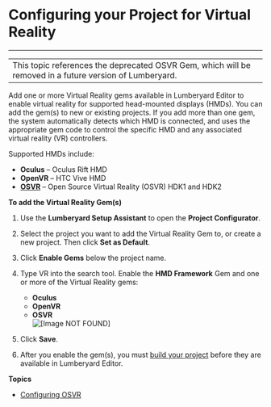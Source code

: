 # Configuring your Project for Virtual Reality<a name="virtual-reality-configuring"></a>


****  

|  | 
| --- |
|  This topic references the deprecated OSVR Gem, which will be removed in a future version of Lumberyard\.  | 

Add one or more Virtual Reality gems available in Lumberyard Editor to enable virtual reality for supported head\-mounted displays \(HMDs\)\. You can add the gem\(s\) to new or existing projects\. If you add more than one gem, the system automatically detects which HMD is connected, and uses the appropriate gem code to control the specific HMD and any associated virtual reality \(VR\) controllers\. 

Supported HMDs include:
+ **Oculus** – Oculus Rift HMD
+ **OpenVR** – HTC Vive HMD
+ [**OSVR**](virtual-reality-configuring-osvr.md) – Open Source Virtual Reality \(OSVR\) HDK1 and HDK2

**To add the Virtual Reality Gem\(s\)**

1. Use the **Lumberyard Setup Assistant** to open the **Project Configurator**\.

1. Select the project you want to add the Virtual Reality Gem to, or create a new project\. Then click **Set as Default**\.

1. Click **Enable Gems** below the project name\.

1. Type VR into the search tool\. Enable the **HMD Framework** Gem and one or more of the Virtual Reality gems:
   + **Oculus**
   + **OpenVR**
   + **OSVR**  
![\[Image NOT FOUND\]](http://docs.aws.amazon.com/lumberyard/latest/userguide/images/virtual-reality-add-gems.png)

1. Click **Save**\.

1. After you enable the gem\(s\), you must [build your project](building-your-lumberyard-game-project.md) before they are available in Lumberyard Editor\.

**Topics**
+ [Configuring OSVR](virtual-reality-configuring-osvr.md)